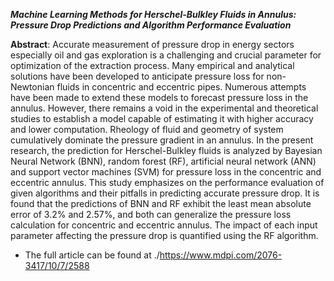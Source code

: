 
 ***Machine Learning Methods for Herschel-Bulkley Fluids in Annulus: Pressure Drop Predictions and Algorithm Performance Evaluation***


**Abstract**: Accurate measurement of pressure drop in energy sectors especially oil and gas exploration is a challenging and crucial parameter for optimization of the extraction process. Many empirical and analytical solutions have been developed to anticipate pressure loss for non-Newtonian fluids in concentric and eccentric pipes. Numerous attempts have been made to extend these models to forecast pressure loss in the annulus. However, there remains a void in the experimental and theoretical studies to establish a model capable of estimating it with higher accuracy and lower computation. Rheology of fluid and geometry of system cumulatively dominate the pressure gradient in an annulus. In the present research, the prediction for Herschel-Bulkley fluids is analyzed by Bayesian Neural Network (BNN), random forest (RF), artificial neural network (ANN) and support vector machines (SVM) for pressure loss in the concentric and eccentric annulus. This study emphasizes on the performance evaluation of given algorithms and their pitfalls in predicting accurate pressure drop. It is found that the predictions of BNN and RF exhibit the least mean absolute error of 3.2% and 2.57%, and both can generalize the pressure loss calculation for concentric and eccentric annulus. The impact of each input parameter affecting the pressure drop is quantified using the RF algorithm.

* The full article can be found at  ./https://www.mdpi.com/2076-3417/10/7/2588
